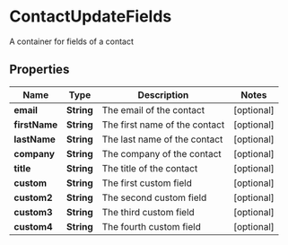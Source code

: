 

# ContactUpdateFields

A container for fields of a contact

## Properties

| Name | Type | Description | Notes |
|------------ | ------------- | ------------- | -------------|
|**email** | **String** | The email of the contact |  [optional] |
|**firstName** | **String** | The first name of the contact |  [optional] |
|**lastName** | **String** | The last name of the contact |  [optional] |
|**company** | **String** | The company of the contact |  [optional] |
|**title** | **String** | The title of the contact |  [optional] |
|**custom** | **String** | The first custom field |  [optional] |
|**custom2** | **String** | The second custom field |  [optional] |
|**custom3** | **String** | The third custom field |  [optional] |
|**custom4** | **String** | The fourth custom field |  [optional] |



